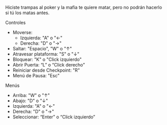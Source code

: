 Hiciste trampas al poker y la mafia te quiere matar, pero no podrán hacerlo si tú los matas antes.

Controles
- Moverse:
	- Izquierda: "A" o "←"
	- Derecha:  "D" o "→"
- Saltar: "Espacio", "W" o "↑"
- Atravesar plataforma: "S" o "↓"
- Bloquear: "K" o "Click izquierdo"
- Abrir Puerta: “L” o “Click derecho”
- Reiniciar desde Checkpoint: "R"
- Menú de Pausa: "Esc"

Menús
- Arriba: "W" o "↑"
- Abajo:  "D" o "↓"
- Izquierda: "A" o "←"
- Derecha:  "D" o "→"
- Seleccionar: “Enter” o “Click izquierdo”

